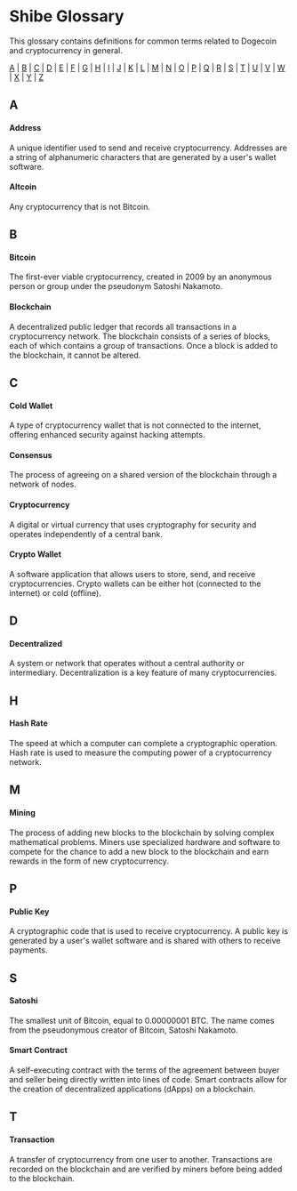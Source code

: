 Shibe Glossary
==============

This glossary contains definitions for common terms related to Dogecoin and cryptocurrency in general.

[A](#A) | [B](#B) | [C](#C) | [D](#D) | [E](#E) | [F](#F) | [G](#G) | [H](#H) | [I](#I) | [J](#J) | [K](#K) | [L](#L) | [M](#M) | [N](#N) | [O](#O) | [P](#P) | [Q](#Q) | [R](#R) | [S](#S) | [T](#T) | [U](#U) | [V](#V) | [W](#W) | [X](#X) | [Y](#Y) | [Z](#Z)

A
-

#### Address
 
A unique identifier used to send and receive cryptocurrency. Addresses are a string of alphanumeric characters that are generated by a user's wallet software.

#### Altcoin 

Any cryptocurrency that is not Bitcoin.

B
-

#### Bitcoin

The first-ever viable cryptocurrency, created in 2009 by an anonymous person or group under the pseudonym Satoshi Nakamoto.


#### Blockchain
    
A decentralized public ledger that records all transactions in a cryptocurrency network. The blockchain consists of a series of blocks, each of which contains a group of transactions. Once a block is added to the blockchain, it cannot be altered.

C
-

#### Cold Wallet

A type of cryptocurrency wallet that is not connected to the internet, offering enhanced security against hacking attempts.


#### Consensus

The process of agreeing on a shared version of the blockchain through a network of nodes.


#### Cryptocurrency
    
A digital or virtual currency that uses cryptography for security and operates independently of a central bank.
        

#### Crypto Wallet
    
A software application that allows users to store, send, and receive cryptocurrencies. Crypto wallets can be either hot (connected to the internet) or cold (offline).

D
-

#### Decentralized
    
A system or network that operates without a central authority or intermediary. Decentralization is a key feature of many cryptocurrencies.

H
-

#### Hash Rate
    
The speed at which a computer can complete a cryptographic operation. Hash rate is used to measure the computing power of a cryptocurrency network.

M
-

#### Mining
    
 The process of adding new blocks to the blockchain by solving complex mathematical problems. Miners use specialized hardware and software to compete for the chance to add a new block to the blockchain and earn rewards in the form of new cryptocurrency.

P
-

#### Public Key

 A cryptographic code that is used to receive cryptocurrency. A public key is generated by a user's wallet software and is shared with others to receive payments.

S
-

#### Satoshi
    
The smallest unit of Bitcoin, equal to 0.00000001 BTC. The name comes from the pseudonymous creator of Bitcoin, Satoshi Nakamoto.

#### Smart Contract
    
A self-executing contract with the terms of the agreement between buyer and seller being directly written into lines of code. Smart contracts allow for the creation of decentralized applications (dApps) on a blockchain.

T
-

#### Transaction
    
A transfer of cryptocurrency from one user to another. Transactions are recorded on the blockchain and are verified by miners before being added to the blockchain.
